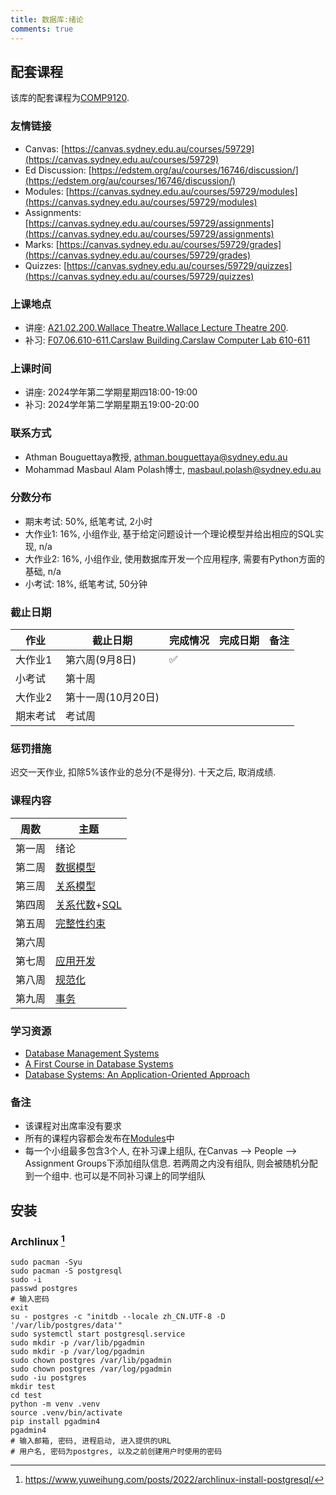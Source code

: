 ```yaml
---
title: 数据库:绪论
comments: true
---
```


## 配套课程

该库的配套课程为[COMP9120](https://www.sydney.edu.au/units/COMP9120).

### 友情链接

- Canvas: [https://canvas.sydney.edu.au/courses/59729](https://canvas.sydney.edu.au/courses/59729)
- Ed Discussion: [https://edstem.org/au/courses/16746/discussion/](https://edstem.org/au/courses/16746/discussion/)
- Modules: [https://canvas.sydney.edu.au/courses/59729/modules](https://canvas.sydney.edu.au/courses/59729/modules)
- Assignments: [https://canvas.sydney.edu.au/courses/59729/assignments](https://canvas.sydney.edu.au/courses/59729/assignments)
- Marks: [https://canvas.sydney.edu.au/courses/59729/grades](https://canvas.sydney.edu.au/courses/59729/grades)
- Quizzes: [https://canvas.sydney.edu.au/courses/59729/quizzes](https://canvas.sydney.edu.au/courses/59729/quizzes)

### 上课地点

- 讲座: [A21.02.200.Wallace Theatre.Wallace Lecture Theatre 200](https://maps.sydney.edu.au/?room=A21.02.200).
- 补习: [F07.06.610-611.Carslaw Building.Carslaw Computer Lab 610-611](https://maps.sydney.edu.au/?room=F07.06.610-611)

### 上课时间

- 讲座: 2024学年第二学期星期四18:00-19:00
- 补习: 2024学年第二学期星期五19:00-20:00

### 联系方式

- Athman Bouguettaya教授, athman.bouguettaya@sydney.edu.au
- Mohammad Masbaul Alam Polash博士, masbaul.polash@sydney.edu.au

### 分数分布

- 期末考试: 50%, 纸笔考试, 2小时
- 大作业1: 16%, 小组作业, 基于给定问题设计一个理论模型并给出相应的SQL实现, n/a
- 大作业2: 16%, 小组作业, 使用数据库开发一个应用程序, 需要有Python方面的基础, n/a
- 小考试: 18%, 纸笔考试, 50分钟

### 截止日期

|作业|截止日期|完成情况|完成日期|备注|
|-|-|-|-|-|
|大作业1|第六周(9月8日)|✅|||
|小考试|第十周||||
|大作业2|第十一周(10月20日)||||
|期末考试|考试周||||

### 惩罚措施

迟交一天作业, 扣除5%该作业的总分(不是得分). 十天之后, 取消成绩.

### 课程内容

|周数|主题|
|-|-|
|第一周|绪论|
|第二周|[数据模型](/数据库/数据模型)|
|第三周|[关系模型](/数据库/关系模型)|
|第四周|[关系代数](/数据库/关系代数)+[SQL](/数据库/sql)|
|第五周|[完整性约束](/数据库/完整性约束)|
|第六周||
|第七周|[应用开发](/数据库/应用开发)|
|第八周|[规范化](/数据库/规范化)|
|第九周|[事务](/数据库/事务)|

### 学习资源

- [Database Management Systems](https://drive.google.com/file/d/1PzsSu6P5BwX91bJHu-9pCh6vikslcuQr/view?usp=sharing)
- [A First Course in Database Systems](https://drive.google.com/file/d/1EwY5MhTM2Q9PtkOMcraBgI5Zt-ps6SYW/view?usp=sharing)
- [Database Systems: An Application-Oriented Approach](https://archive.org/details/databasesystemsa0002kife)

### 备注

- 该课程对出席率没有要求
- 所有的课程内容都会发布在[Modules](https://canvas.sydney.edu.au/courses/59729/modules)中
- 每一个小组最多包含3个人, 在补习课上组队, 在Canvas --> People --> Assignment Groups下添加组队信息. 若两周之内没有组队, 则会被随机分配到一个组中. 也可以是不同补习课上的同学组队

## 安装

### Archlinux [^1]

```
sudo pacman -Syu
sudo pacman -S postgresql
sudo -i
passwd postgres
# 输入密码
exit
su - postgres -c "initdb --locale zh_CN.UTF-8 -D '/var/lib/postgres/data'"
sudo systemctl start postgresql.service
sudo mkdir -p /var/lib/pgadmin
sudo mkdir -p /var/log/pgadmin
sudo chown postgres /var/lib/pgadmin
sudo chown postgres /var/log/pgadmin
sudo -iu postgres
mkdir test
cd test
python -m venv .venv
source .venv/bin/activate
pip install pgadmin4
pgadmin4
# 输入邮箱, 密码, 进程启动, 进入提供的URL
# 用户名, 密码为postgres, 以及之前创建用户时使用的密码
```

[^1]: https://www.yuweihung.com/posts/2022/archlinux-install-postgresql/